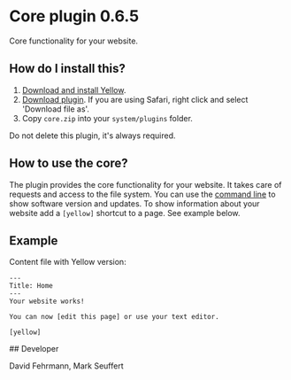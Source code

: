 Core plugin 0.6.5
=================
Core functionality for your website.

## How do I install this?

1. [Download and install Yellow](https://github.com/datenstrom/yellow/).
2. [Download plugin](https://github.com/datenstrom/yellow-plugins/raw/master/zip/core.zip). If you are using Safari, right click and select 'Download file as'.
3. Copy `core.zip` into your `system/plugins` folder.

Do not delete this plugin, it's always required.

## How to use the core?

The plugin provides the core functionality for your website. It takes care of requests and access to the file system. You can use the [command line](https://github.com/datenstrom/yellow-plugins/tree/master/commandline) to show software version and updates. To show information about your website add a `[yellow]` shortcut to a page. See example below.

## Example

Content file with Yellow version:

```
---
Title: Home
---
Your website works! 

You can now [edit this page] or use your text editor.  

[yellow]
```

## Developer

David Fehrmann, Mark Seuffert
